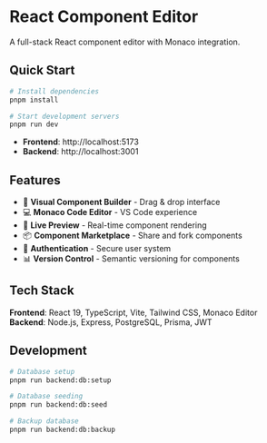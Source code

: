 # React Component Editor

A full-stack React component editor with Monaco integration.

## Quick Start

```bash
# Install dependencies
pnpm install

# Start development servers
pnpm run dev
```

- **Frontend**: http://localhost:5173
- **Backend**: http://localhost:3001

## Features

- 🎨 **Visual Component Builder** - Drag & drop interface
- 💻 **Monaco Code Editor** - VS Code experience 
- 🔄 **Live Preview** - Real-time component rendering
- 📦 **Component Marketplace** - Share and fork components
- 🔐 **Authentication** - Secure user system
- 📊 **Version Control** - Semantic versioning for components

## Tech Stack

**Frontend**: React 19, TypeScript, Vite, Tailwind CSS, Monaco Editor  
**Backend**: Node.js, Express, PostgreSQL, Prisma, JWT

## Development

```bash
# Database setup
pnpm run backend:db:setup

# Database seeding
pnpm run backend:db:seed

# Backup database
pnpm run backend:db:backup
```
